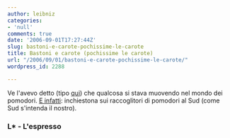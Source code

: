```yaml
---
author: leibniz
categories:
- 'null'
comments: true
date: '2006-09-01T17:27:44Z'
slug: bastoni-e-carote-pochissime-le-carote
title: Bastoni e carote (pochissime le carote)
url: "/2006/09/01/bastoni-e-carote-pochissime-le-carote/"
wordpress_id: 2288

---
```

Ve l'avevo detto (tipo [qui](https://www.leibniz-blogs.it/archives/2006/08/30/2286)) che qualcosa si stava muovendo nel mondo dei pomodori. [E infatti](https://espresso.repubblica.it/dettaglio/IoschiavoinPuglia/1370307&r): inchiestona sui raccoglitori di pomodori al Sud (come Sud s'intenda il nostro). 

### L* - L'espresso
